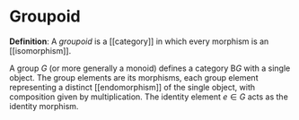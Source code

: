 # Groupoid
**Definition**: A *groupoid* is a [[category]] in which every morphism is an [[isomorphism]].

A group $G$ (or more generally a monoid) defines a category $\mathsf{B}G$ with a single object. The group elements are its morphisms, each group element representing a distinct [[endomorphism]] of the single object, with composition given by multiplication. The identity element $e \in G$ acts as the identity morphism.